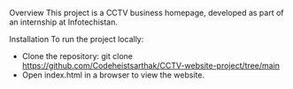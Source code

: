 Overview
This project is a CCTV business homepage, 
developed as part of an internship at Infotechistan. 

Installation
To run the project locally:
- Clone the repository:
git clone https://github.com/Codeheistsarthak/CCTV-website-project/tree/main
- Open index.html in a browser to view the website.
